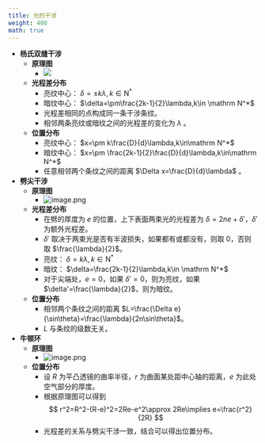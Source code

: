 ```yaml
---
title: 光的干涉
weight: 400
math: true
---
```


- **杨氏双缝干涉**
    - **原理图**
        - ![](/images/by-name/light-interference/youngs-double-slit-interference.png)
    - **光程差分布**
        - 亮纹中心： $\delta=\pm k\lambda,k\in \mathrm N^*$
        - 暗纹中心： $\delta=\pm\frac{2k-1}{2}\lambda,k\in \mathrm N^*$
        - 光程差相同的点构成同一条干涉条纹。
        - 相邻两条亮纹或暗纹之间的光程差的变化为 $\lambda$ 。
    - **位置分布**
        - 亮纹中心： $x=\pm k\frac{D}{d}\lambda,k\in\mathrm N^*$
        - 暗纹中心： $x=\pm \frac{2k-1}{2}\frac{D}{d}\lambda,k\in\mathrm N^*$
        - 任意相邻两个条纹之间的距离 $\Delta x=\frac{D}{d}\lambda$ 。
- **劈尖干涉**
    - **原理图**
        - ![image.png](/images/by-name/light-interference/wedge-interference.png)
    - **光程差分布**
        - 在劈的厚度为 $e$ 的位置，上下表面两束光的光程差为 $\delta=2ne+\delta'$，$\delta'$ 为额外光程差。
        - $\delta'$ 取决于两束光是否有半波损失，如果都有或都没有，则取 $0$，否则取 $\frac{\lambda}{2}$。
        - 亮纹： $\delta=k\lambda,k\in \mathrm N^*$
        - 暗纹： $\delta=\frac{2k-1}{2}\lambda,k\in \mathrm N^*$
        - 对于尖端处，$e=0$，如果 $\delta'=0$，则为亮纹，如果 $\delta'=\frac{\lambda}{2}$，则为暗纹。
    - **位置分布**
        - 相邻两个条纹之间的距离 $L=\frac{\Delta e}{\sin\theta}=\frac{\lambda}{2n\sin\theta}$。
        - $L$ 与条纹的级数无关。
- **牛顿环**
    - **原理图**
        - ![image.png](/images/by-name/light-interference/newton-ring.png)
    - **位置分布**
        - 设 $R$ 为平凸透镜的曲率半径，$r$ 为曲面某处距中心轴的距离，$e$ 为此处空气部分的厚度。
        - 根据原理图可以得到
          $$
          r^2=R^2-(R-e)^2=2Re-e^2\approx 2Re\implies e=\frac{r^2}{2R}
          $$
        - 光程差的关系与劈尖干涉一致，结合可以得出位置分布。
